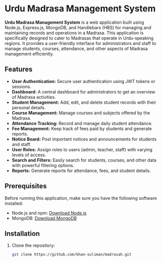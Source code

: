 # Urdu Madrasa Management System

**Urdu Madrasa Management System** is a web application built using Node.js, Express.js, MongoDB, and Handlebars (HBS) for managing and maintaining records and operations in a Madrasa. This application is specifically designed to cater to Madrasas that operate in Urdu-speaking regions. It provides a user-friendly interface for administrators and staff to manage students, courses, attendance, and other aspects of Madrasa management efficiently.


## Features

- **User Authentication:** Secure user authentication using JWT tokens or sessions.
- **Dashboard:** A central dashboard for administrators to get an overview of Madrasa activities.
- **Student Management:** Add, edit, and delete student records with their personal details.
- **Course Management:** Manage courses and subjects offered by the Madrasa.
- **Attendance Tracking:** Record and manage daily student attendance.
- **Fee Management:** Keep track of fees paid by students and generate reports.
- **Notice Board:** Post important notices and announcements for students and staff.
- **User Roles:** Assign roles to users (admin, teacher, staff) with varying levels of access.
- **Search and Filters:** Easily search for students, courses, and other data with powerful filtering options.
- **Reports:** Generate reports for attendance, fees, and student details.

## Prerequisites

Before running this application, make sure you have the following software installed:

- Node.js and npm: [Download Node.js](https://nodejs.org/)
- MongoDB: [Download MongoDB](https://www.mongodb.com/try/download/community)

## Installation

1. Clone the repository:

   ```bash
   git clone https://github.com/khan-suliman/madrasah.git
